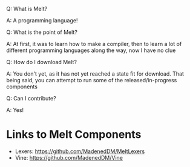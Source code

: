 Q: What is Melt?

A: A programming language!


Q: What is the point of Melt?

A: At first, it was to learn how to make a compiler, then to learn a lot of different programming languages along the way, now I have no clue


Q: How do I download Melt?

A: You don't yet, as it has not yet reached a state fit for download. That being said, you can attempt to run some of the released/in-progress components


Q: Can I contribute?

A: Yes!


# Links to Melt Components
* Lexers: https://github.com/MadenedDM/MeltLexers
* Vine: https://github.com/MadenedDM/Vine
